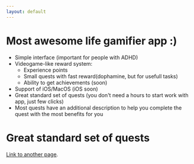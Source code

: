 ```yaml
---
layout: default
---
```


# Most **awesome** life gamifier app :)

- Simple interface (important for people with ADHD)
- Videogame-like reward system:
  - Experience points
  - Small quests with fast reward(dophamine, but for usefull tasks)
  - Ability to get achievements (soon)
- Support of iOS/MacOS (iOS soon)
- Great standard set of quests (you don't need a hours to start work with app, just few clicks)
- Most quests have an additional description to help you complete the quest with the most benefits for you


# Great standard set of quests



[Link to another page](./another-page.html).
